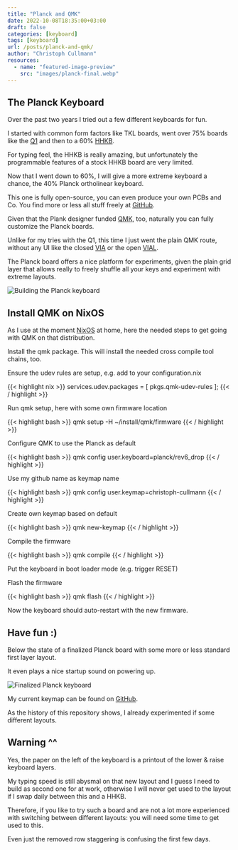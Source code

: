 ```yaml
---
title: "Planck and QMK"
date: 2022-10-08T18:35:00+03:00
draft: false
categories: [keyboard]
tags: [keyboard]
url: /posts/planck-and-qmk/
author: "Christoph Cullmann"
resources:
  - name: "featured-image-preview"
    src: "images/planck-final.webp"
---
```


## The Planck Keyboard

Over the past two years I tried out a few different keyboards for fun.

I started with common form factors like TKL boards, went over 75% boards like the [Q1](/posts/keyboards-and-open-source/) and then to a 60% [HHKB](https://en.wikipedia.org/wiki/Happy_Hacking_Keyboard).

For typing feel, the HHKB is really amazing, but unfortunately the programmable features of a stock HHKB board are very limited.

Now that I went down to 60%, I will give a more extreme keyboard a chance, the 40% Planck ortholinear keyboard.

This one is fully open-source, you can even produce your own PCBs and Co.
You find more or less all stuff freely at [GitHub](https://github.com/olkb).

Given that the Plank designer funded [QMK](https://qmk.fm), too, naturally you can fully customize the Planck boards.

Unlike for my tries with the Q1, this time I just went the plain QMK route, without any UI like the closed [VIA](https://www.caniusevia.com/) or the open [VIAL](https://get.vial.today/).

The Planck board offers a nice platform for experiments, given the plain grid layer that allows really to freely shuffle all your keys and experiment with extreme layouts.

![Building the Planck keyboard](/posts/planck-and-qmk/images/planck-building.webp "Building the Planck keyboard")

## Install QMK on NixOS

As I use at the moment [NixOS](https://nixos.org) at home, here the needed steps to get going with QMK on that distribution.

Install the qmk package. This will install the needed cross compile tool chains, too.

Ensure the udev rules are setup, e.g. add to your configuration.nix

{{< highlight nix >}}
services.udev.packages = [ pkgs.qmk-udev-rules ];
{{< / highlight >}}

Run qmk setup, here with some own firmware location

{{< highlight bash >}}
qmk setup -H ~/install/qmk/firmware
{{< / highlight >}}

Configure QMK to use the Planck as default

{{< highlight bash >}}
qmk config user.keyboard=planck/rev6_drop
{{< / highlight >}}

Use my github name as keymap name

{{< highlight bash >}}
qmk config user.keymap=christoph-cullmann
{{< / highlight >}}

Create own keymap based on default

{{< highlight bash >}}
qmk new-keymap
{{< / highlight >}}

Compile the firmware

{{< highlight bash >}}
qmk compile
{{< / highlight >}}

Put the keyboard in boot loader mode (e.g. trigger RESET)

Flash the firmware

{{< highlight bash >}}
qmk flash
{{< / highlight >}}

Now the keyboard should auto-restart with the new firmware.

## Have fun :)

Below the state of a finalized Planck board with some more or less standard first layer layout.

It even plays a nice startup sound on powering up.

![Finalized Planck keyboard](/posts/planck-and-qmk/images/planck-final.webp "Finalized Planck keyboard")

My current keymap can be found on [GitHub](https://cullmann.io/git/qmk).

As the history of this repository shows, I already experimented if some different layouts.

## Warning ^^

Yes, the paper on the left of the keyboard is a printout of the lower & raise keyboard layers.

My typing speed is still abysmal on that new layout and I guess I need to build as second one for at work, otherwise I will never get used to the layout if I swap daily between this and a HHKB.

Therefore, if you like to try such a board and are not a lot more experienced with switching between different layouts: you will need some time to get used to this.

Even just the removed row staggering is confusing the first few days.

